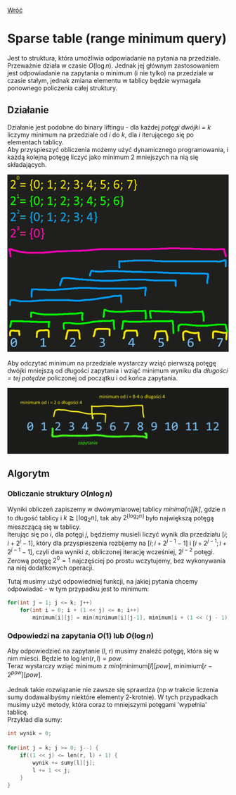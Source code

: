 [Wróć](../../../../../)

# Sparse table (range minimum query)

Jest to struktura, która umożliwia odpowiadanie na pytania na przedziale. Przeważnie działa w czasie $O(\log{n})$.
Jednak jej głównym zastosowaniem jest odpowiadanie na zapytania o minimum (i nie tylko) na przedziale w czasie stałym, jednak zmiana elementu w tablicy będzie wymagała ponownego policzenia całej struktury.

## Działanie
Działanie jest podobne do binary liftingu - dla każdej *potęgi dwójki = k* liczymy minimum na przedziale od *i* do *k*, dla *i* iterującego się po elementach tablicy. \
Aby przyspieszyć obliczenia możemy użyć dynamicznego programowania, i każdą kolejną potęgę liczyć jako minimum 2 mniejszych na nią się składających.

![](przyklad2.png)

Aby odczytać minimum na przedziale wystarczy wziąć pierwszą potęgę dwójki mniejszą od długości zapytania i wziąć minimum wyniku dla *długości = tej potędze* policzonej od początku i od końca zapytania.

![](przyklad1.png)

## Algorytm
### Obliczanie struktury $O(n\log{n})$
Wyniki obliczeń zapiszemy w dwówymiarowej tablicy *minima[n][k]*, gdzie n to długość tablicy i $k \geqq \lfloor\log_{2}n\rfloor$, tak aby $2^{\lfloor\log_{2}n\rfloor}$ było największą potęgą mieszczącą się w tablicy. \
Iterując się po *i*, dla potęgi *j*, będziemy musieli liczyć wynik dla przedziału $[i; i + 2^j -1]$, który dla przyspieszenia rozbijemy na $[i; i + 2^{j-1}-1]$ i $[i + 2^{j-1};  i + 2^{j-1} - 1]$, czyli dwa wyniki z, obliczonej iterację wcześniej, $2^{j-2}$ potęgi.
Zerową potęgę $2^0 = 1$ najczęściej po prostu wczytujemy, bez wykonywania na niej dodatkowych operacji.

Tutaj musimy użyć odpowiedniej funkcji, na jakiej pytania chcemy odpowiadać - w tym przypadku jest to minimum:
```cpp
for(int j = 1; j <= k; j++)
    for(int i = 0; i + (1 << j) <= n; i++)
        minimum[i][j] = min(minimum[i][j-1], minimum[i + (1 << (j - 1))][j - 1]);
```

### Odpowiedzi na zapytania $O(1)$ lub $O(\log{n})$
Aby odpowiedzieć na zapytanie (l, r) musimy znaleźć potęgę, która się w nim mieści. Będzie to $\log{len(r,l)} = pow$. \
Teraz wystarczy wziąć minimum z $min($minimum$[l][pow],$ minimium$[r-2^{pow}][pow]$. \
\
Jednak takie rozwiązanie nie zawsze się sprawdza (np w trakcie liczenia sumy dodawalibyśmy niektóre elementy 2-krotnie). W tych przypadkach musimy użyć metody, która coraz to mniejszymi potęgami 'wypełnia' tablicę.\
Przykład dla sumy:

```cpp
int wynik = 0;

for(int j = k; j >= 0; j--) {
    if((1 << j) <= len(r, l) + 1) {
        wynik += sumy[l][j];
        l += 1 << j;
    }
}
```
